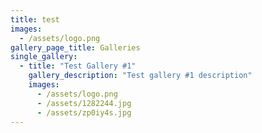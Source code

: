 ```yaml
---
title: test
images:
  - /assets/logo.png
gallery_page_title: Galleries
single_gallery:
  - title: "Test Gallery #1"
    gallery_description: "Test gallery #1 description"
    images:
      - /assets/logo.png
      - /assets/1282244.jpg
      - /assets/zp0iy4s.jpg
---
```

